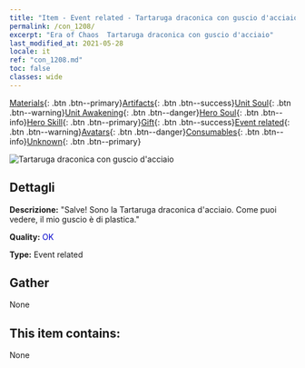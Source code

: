 ```yaml
---
title: "Item - Event related - Tartaruga draconica con guscio d'acciaio"
permalink: /con_1208/
excerpt: "Era of Chaos  Tartaruga draconica con guscio d'acciaio"
last_modified_at: 2021-05-28
locale: it
ref: "con_1208.md"
toc: false
classes: wide
---
```

 [Materials](/ItemsIT/){: .btn .btn--primary}[Artifacts](/ItemsIT/Artifacts/){: .btn .btn--success}[Unit Soul](/ItemsIT/UnitSoul/){: .btn .btn--warning}[Unit Awakening](/ItemsIT/UnitAwakening/){: .btn .btn--danger}[Hero Soul](/ItemsIT/HeroSoul/){: .btn .btn--info}[Hero Skill](/ItemsIT/HeroSkill/){: .btn .btn--primary}[Gift](/ItemsIT/Gift/){: .btn .btn--success}[Event related](/ItemsIT/Events/){: .btn .btn--warning}[Avatars](/ItemsIT/Avatars/){: .btn .btn--danger}[Consumables](/ItemsIT/Consumables/){: .btn .btn--info}[Unknown](/ItemsIT/Unknown/){: .btn .btn--primary}

 ![Tartaruga draconica con guscio d'acciaio](/images/t/i_81521231.png)

## Dettagli
 **Descrizione:** \"Salve! Sono la Tartaruga draconica d'acciaio. Come puoi vedere, il mio guscio è di plastica.\"

 **Quality:** <span style="color: #0000CD">OK</span>

 **Type:** Event related

## Gather

  None

## This item contains:

  None

